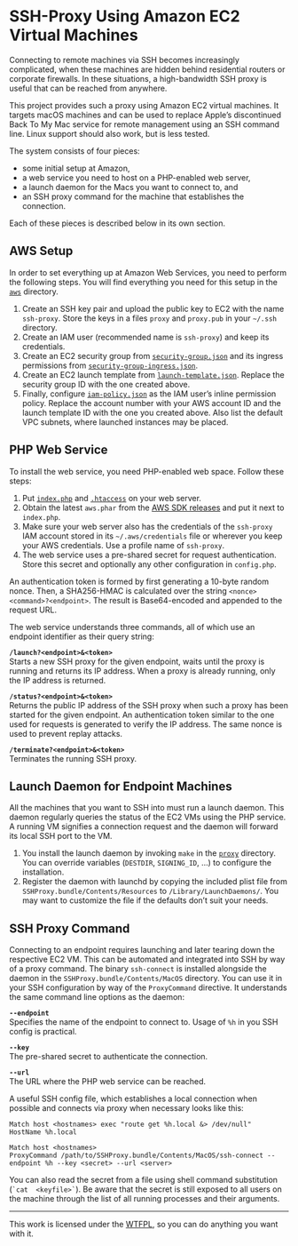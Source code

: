 SSH-Proxy Using Amazon EC2 Virtual Machines
===========================================

Connecting to remote machines via SSH becomes increasingly complicated, when these machines 
are hidden behind residential routers or corporate firewalls. In these situations, a 
high-bandwidth SSH proxy is useful that can be reached from anywhere.

This project provides such a proxy using Amazon EC2 virtual machines. It targets macOS 
machines and can be used to replace Apple’s discontinued Back To My Mac service for remote 
management using an SSH command line. Linux support should also work, but is less tested.

The system consists of four pieces:
* some initial setup at Amazon,
* a web service you need to host on a PHP-enabled web server,
* a launch daemon for the Macs you want to connect to, and
* an SSH proxy command for the machine that establishes the connection.

Each of these pieces is described below in its own section.

AWS Setup
---------

In order to set everything up at Amazon Web Services, you need to perform the following 
steps. You will find everything you need for this setup in the 
[`aws`](https://github.com/mroi/aws-ssh-proxy/blob/master/aws/) directory.

1. Create an SSH key pair and upload the public key to EC2 with the name `ssh-proxy`. Store 
   the keys in a files `proxy` and `proxy.pub` in your `~/.ssh` directory.
2. Create an IAM user (recommended name is `ssh-proxy`) and keep its credentials.
3. Create an EC2 security group from 
   [`security-group.json`](https://github.com/mroi/aws-ssh-proxy/blob/master/aws/security-group.json) 
   and its ingress permissions from 
   [`security-group-ingress.json`](https://github.com/mroi/aws-ssh-proxy/blob/master/aws/security-group-ingress.json).
4. Create an EC2 launch template from
   [`launch-template.json`](https://github.com/mroi/aws-ssh-proxy/blob/master/aws/launch-template.json). 
   Replace the security group ID with the one created above.
5. Finally, configure
   [`iam-policy.json`](https://github.com/mroi/aws-ssh-proxy/blob/master/aws/iam-policy.json) 
   as the IAM user’s inline permission policy. Replace the account number with your AWS 
   account ID and the launch template ID with the one you created above. Also list the 
   default VPC subnets, where launched instances may be placed.

PHP Web Service
---------------

To install the web service, you need PHP-enabled web space. Follow these steps:

1. Put [`index.php`](https://github.com/mroi/aws-ssh-proxy/blob/master/index.php) and 
   [`.htaccess`](https://github.com/mroi/aws-ssh-proxy/blob/master/.htaccess) on your web 
   server.
2. Obtain the latest `aws.phar` from the [AWS SDK 
   releases](https://github.com/aws/aws-sdk-php/releases) and put it next to `index.php`.
3. Make sure your web server also has the credentials of the `ssh-proxy` IAM account stored 
   in its `~/.aws/credentials` file or wherever you keep your AWS credentials. Use a profile 
   name of `ssh-proxy`.
4. The web service uses a pre-shared secret for request authentication. Store this secret 
   and optionally any other configuration in `config.php`.

An authentication token is formed by first generating a 10-byte random nonce. Then, a 
SHA256-HMAC is calculated over the string `<nonce><command>?<endpoint>`. The result is 
Base64-encoded and appended to the request URL.

The web service understands three commands, all of which use an endpoint identifier as their 
query string:

**`/launch?<endpoint>&<token>`**  
Starts a new SSH proxy for the given endpoint, waits until the proxy is running and returns 
its IP address. When a proxy is already running, only the IP address is returned.

**`/status?<endpoint>&<token>`**  
Returns the public IP address of the SSH proxy when such a proxy has been started for the 
given endpoint. An authentication token similar to the one used for requests is generated to 
verify the IP address. The same nonce is used to prevent replay attacks.

**`/terminate?<endpoint>&<token>`**  
Terminates the running SSH proxy.

Launch Daemon for Endpoint Machines
-----------------------------------

All the machines that you want to SSH into must run a launch daemon. This daemon regularly 
queries the status of the EC2 VMs using the PHP service. A running VM signifies a connection 
request and the daemon will forward its local SSH port to the VM.

1. You install the launch daemon by invoking `make` in the 
   [`proxy`](https://github.com/mroi/aws-ssh-proxy/blob/master/proxy/) directory. You can 
   override variables (`DESTDIR`, `SIGNING_ID`, …) to configure the installation.
2. Register the daemon with launchd by copying the included plist file from 
   `SSHProxy.bundle/Contents/Resources` to `/Library/LaunchDaemons/`. You may want to 
   customize the file if the defaults don’t suit your needs.

SSH Proxy Command
-----------------

Connecting to an endpoint requires launching and later tearing down the respective EC2 VM. 
This can be automated and integrated into SSH by way of a proxy command. The binary 
`ssh-connect` is installed alongside the daemon in the `SSHProxy.bundle/Contents/MacOS` 
directory. You can use it in your SSH configuration by way of the `ProxyCommand` directive. 
It understands the same command line options as the daemon:

**`--endpoint`**  
Specifies the name of the endpoint to connect to. Usage of `%h` in you SSH config is 
practical.

**`--key`**  
The pre-shared secret to authenticate the connection.

**`--url`**  
The URL where the PHP web service can be reached.

A useful SSH config file, which establishes a local connection when possible and connects 
via proxy when necessary looks like this:

```
Match host <hostnames> exec "route get %h.local &> /dev/null"
HostName %h.local

Match host <hostnames>
ProxyCommand /path/to/SSHProxy.bundle/Contents/MacOS/ssh-connect --endpoint %h --key <secret> --url <server>
```

You can also read the secret from a file using shell command substitution (`` `cat 
<keyfile>` ``). Be aware that the secret is still exposed to all users on the machine 
through the list of all running processes and their arguments.

___
This work is licensed under the [WTFPL](http://www.wtfpl.net/), so you can do anything you 
want with it.
